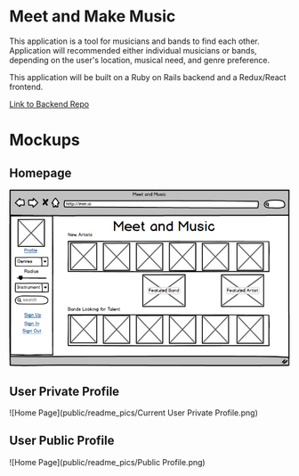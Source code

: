 # Meet and Make Music

This application is a tool for musicians and bands to find each other. Application will recommended either individual musicians or bands, depending on the user's location, musical need, and genre preference.

This application will be built on a Ruby on Rails backend and a Redux/React frontend.

[Link to Backend Repo](https://github.com/aisleypay/Meet-And-Music)

# Mockups

## Homepage

![Home Page](public/readme_pics/HomePage.png)

## User Private Profile

![Home Page](public/readme_pics/Current User Private Profile.png)

## User Public Profile

![Home Page](public/readme_pics/Public Profile.png)
